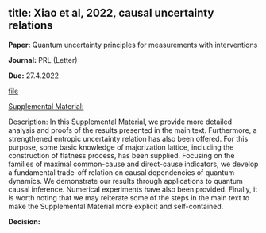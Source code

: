 title: Xiao et al, 2022, causal uncertainty relations
---

**Paper:**  Quantum uncertainty principles for measurements with interventions
 
**Journal:** PRL (Letter)

**Due:** 27.4.2022

[file](REF_xiao2022/file.pdf)

[Supplemental Material:](REF_xiao2022/SM.pdf)

Description: In this Supplemental Material, we provide more detailed analysis and proofs of the results presented in the main text. Furthermore, a strengthened entropic uncertainty relation has also been offered. For this purpose, some basic knowledge of majorization lattice, including the construction of flatness process, has been supplied. Focusing on the families of maximal common-cause and direct-cause indicators, we develop a fundamental trade-off relation on causal dependencies of quantum dynamics. We demonstrate our results through applications to quantum causal inference. Numerical experiments have also been provided. Finally, it is worth noting that we may reiterate some of the steps in the main text to make the Supplemental Material more explicit and self-contained.

**Decision:** 


